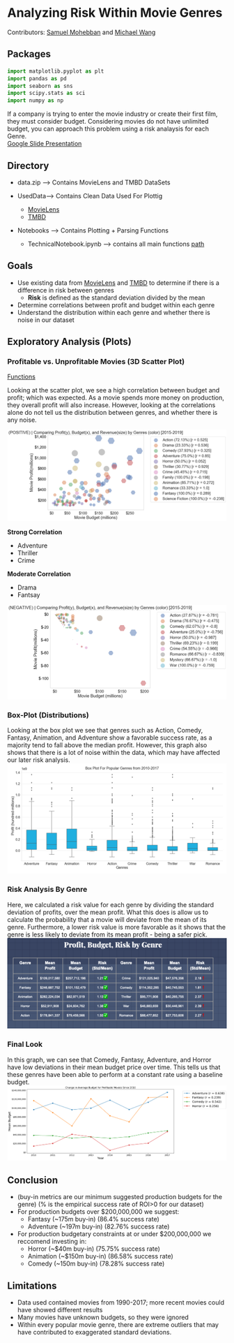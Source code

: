 # Analyzing Risk Within Movie Genres

Contributors: [Samuel Mohebban](https://github.com/HeeebsInc) and [Michael Wang](https://github.com/mwang822)
## Packages 

```python 
import matplotlib.pyplot as plt
import pandas as pd 
import seaborn as sns
import scipy.stats as sci
import numpy as np
```

If a company is trying to enter the movie industry or create their first film, they must consider budget.  Considering movies do not have unlimited budget, you can approach this problem using a risk analaysis for each Genre.  
[Google Slide Presentation](https://docs.google.com/presentation/d/17Ba26seyYSHHLWh5TLBRsJbAz1YpsoQI2lYNyWAq4Ok/edit?usp=sharing)

## Directory

- data.zip --> Contains MovieLens and TMBD DataSets
- UsedData--> Contains Clean Data Used For Plottig 
    - [MovieLens](data/MovieLens/movies.csv)
    - [TMBD](data/m_23/movies_metadata.csv)

- Notebooks --> Contains Plotting + Parsing Functions 
    - TechnicalNotebook.ipynb --> contains all main functions [path](TechnicalNotebook.ipynb)
    

## Goals


- Use existing data from [MovieLens](https://grouplens.org/datasets/movielens/) and [TMBD](https://www.kaggle.com/juzershakir/tmdb-movies-dataset) to determine if there is a difference in risk between genres
    - **Risk** is defined as the standard deviation divided by the mean
- Determine correlations between profit and budget within each genre
- Understand the distribution within each genre and whether there is noise in our dataset

## Exploratory Analysis (Plots)
### Profitable vs. Unprofitable Movies (3D Scatter Plot) 
[Functions](Notebooks/TechnicalNotebook.ipynb)

Looking at the scatter plot, we see a high correlation between budget and profit; which was expected. As a movie spends more money on production, they overall profit will also increase.  However, looking at the correlations alone do not tell us the distribution between genres, and whether there is any noise. 

![Scatterplot for profitable movies (budget/profit)](GitImages/scatter_profit_budget_revenue_POSITIVE[2015].png)

**Strong Correlation**                 
- Adventure                         
- Thriller 
- Crime 

**Moderate Correlation**                           
- Drama 
- Fantsay

![Scaterplot for unprofitable movies (budget/profit)](GitImages/scatter_profit_budget_revenue_NEGATIVE[2015].png)

### Box-Plot (Distributions)
Looking at the box plot we see that genres such as Action, Comedy, Fantasy, Animation, and Adventure show a favorable success rate, as a majority tend to fall above the median profit.  However, this graph also shows that there is a lot of noise within the data, which may have affected our later risk analysis.  
![Boxplot For Profit Distributions Across Genres](GitImages/BoxPlot_genres_2010.png)

### Risk Analysis By Genre
Here, we calculated a risk value for each genre by dividing the standard deviation of profits, over the mean profit.  What this does is allow us to calculate the probability that a movie will deviate from the mean of its genre.  Furthermore, a lower risk value is more favorable as it shows that the genre is less likely to deviate from its mean profit - being a safer pick. 
![Risk By Genre](GitImages/risk_by_genre.png)

### Final Look
In this graph, we can see that Comedy, Fantasy, Adventure, and Horror have low deviations in their mean budget price over time.  This tells us that these genres have been able to perform at a constant rate using a baseline budget.  
![Budget Over time for recommended genres](GitImages/change_over_time_budget.png)

## Conclusion 
- (buy-in metrics are our minimum suggested production budgets for the genre) (% is the empirical success rate of ROI>0 for our dataset)
- For production budgets over $200,000,000 we suggest: 
    - Fantasy (~175m buy-in) (86.4% success rate)
    - Adventure (~197m buy-in) (82.76% success rate)
- For production budgetary constraints at or under $200,000,000 we reccomend investing in: 
    - Horror (~$40m buy-in)  (75.75% success rate)
    - Animation (~$150m buy-in)  (86.58% success rate)
    - Comedy (~150m buy-in)  (78.28% success rate)


## Limitations
- Data used contained movies from 1990-2017; more recent movies could have showed different results 
- Many movies have unknown budgets, so they were ignored
- Within every popular movie genre, there are extreme outliers that may have contributed to exaggerated standard deviations.  

